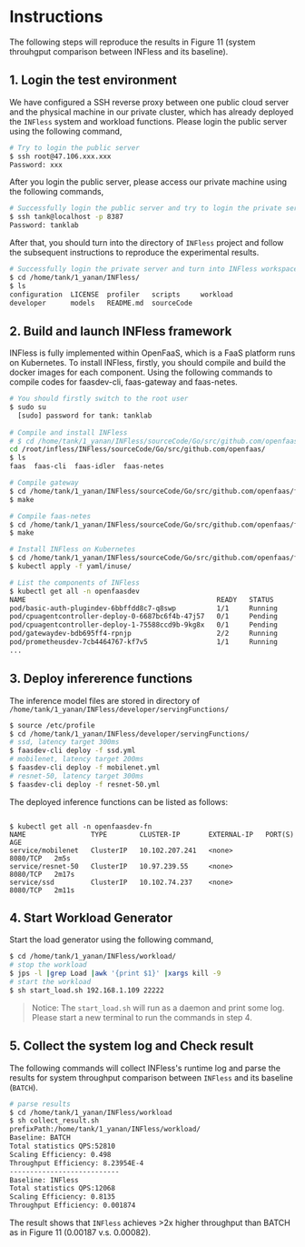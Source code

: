 
# Instructions
The following steps will reproduce the results in Figure 11 (system throuhgput comparison between INFless and its baseline).
## 1. Login the test environment
We have configured a SSH reverse proxy between one public cloud server and the physical machine in our private cluster, which has already deployed the `INFless` system and workload functions. Please login the public server using the following command,
```bash
# Try to login the public server
$ ssh root@47.106.xxx.xxx
Password: xxx
```
After you login the public server, please access our private machine using the following commands,

```bash
# Successfully login the public server and try to login the private server
$ ssh tank@localhost -p 8387
Password: tanklab
```
After that, you should turn into the directory of `INFless` project and follow the subsequent instructions to reproduce the experimental results.
```bash
# Successfully login the private server and turn into INFless workspace
$ cd /home/tank/1_yanan/INFless/ 
$ ls
configuration  LICENSE  profiler   scripts     workload
developer      models   README.md  sourceCode
```

## 2. Build and launch INFless framework
INFless is fully implemented within OpenFaaS, which is a FaaS platform runs on Kubernetes. To install INFless, firstly, you should compile and build the docker images for each component. Using the following commands to compile codes for faasdev-cli, faas-gateway and faas-netes.
```bash
# You should firstly switch to the root user
$ sudo su
  [sudo] password for tank: tanklab
  
# Compile and install INFless
# $ cd /home/tank/1_yanan/INFless/sourceCode/Go/src/github.com/openfaas/
cd /root/infless/INFless/sourceCode/Go/src/github.com/openfaas/
$ ls
faas  faas-cli  faas-idler  faas-netes

# Compile gateway
$ cd /home/tank/1_yanan/INFless/sourceCode/Go/src/github.com/openfaas/faas/gateway
$ make

# Compile faas-netes
$ cd /home/tank/1_yanan/INFless/sourceCode/Go/src/github.com/openfaas/faas-netes
$ make

# Install INFless on Kubernetes
$ cd /home/tank/1_yanan/INFless/sourceCode/Go/src/github.com/openfaas/faas-netes
$ kubectl apply -f yaml/inuse/

# List the components of INFless
$ kubectl get all -n openfaasdev 
NAME                                               READY   STATUS             RESTARTS   AGE
pod/basic-auth-plugindev-6bbffdd8c7-q8swp          1/1     Running            0          13h
pod/cpuagentcontroller-deploy-0-6687bc6f4b-47j57   0/1     Pending            0          13h
pod/cpuagentcontroller-deploy-1-75588ccd9b-9kg8x   0/1     Pending            0          13h
pod/gatewaydev-bdb695ff4-rpnjp                     2/2     Running            0          13h
pod/prometheusdev-7cb4464767-kf7v5                 1/1     Running            0          13h
...
```
## 3. Deploy infererence functions
The inference model files are stored in directory of `/home/tank/1_yanan/INFless/developer/servingFunctions/`
```bash
$ source /etc/profile
$ cd /home/tank/1_yanan/INFless/developer/servingFunctions/
# ssd, latency target 300ms
$ faasdev-cli deploy -f ssd.yml
# mobilenet, latency target 200ms
$ faasdev-cli deploy -f mobilenet.yml
# resnet-50, latency target 300ms
$ faasdev-cli deploy -f resnet-50.yml
```
The deployed inference functions can be listed as follows:
```

$ kubectl get all -n openfaasdev-fn
NAME                TYPE        CLUSTER-IP       EXTERNAL-IP   PORT(S)    AGE
service/mobilenet   ClusterIP   10.102.207.241   <none>        8080/TCP   2m5s
service/resnet-50   ClusterIP   10.97.239.55     <none>        8080/TCP   2m17s
service/ssd         ClusterIP   10.102.74.237    <none>        8080/TCP   2m11s
```
  
## 4. Start Workload Generator
Start the load generator using the following command,

```bash
$ cd /home/tank/1_yanan/INFless/workload/
# stop the workload 
$ jps -l |grep Load |awk '{print $1}' |xargs kill -9
# start the workload
$ sh start_load.sh 192.168.1.109 22222
```
> Notice: The `start_load.sh` will run as a daemon and print some log. Please start a new terminal to run the commands in step 4.

## 5. Collect the system log and Check result

The following commands will collect INFless's runtime log and parse the results for system throughput comparison between `INFless` and its baseline (`BATCH`). 
```bash
# parse results 
$ cd /home/tank/1_yanan/INFless/workload
$ sh collect_result.sh
prefixPath:/home/tank/1_yanan/INFless/workload/
Baseline: BATCH
Total statistics QPS:52810
Scaling Efficiency: 0.498
Throughput Efficiency: 8.23954E-4
---------------------------
Baseline: INFless
Total statistics QPS:12068
Scaling Efficiency: 0.8135
Throughput Efficiency: 0.001874
```

The result shows that `INFless` achieves >2x higher throughput than BATCH as in Figure 11 (0.00187 v.s. 0.00082).